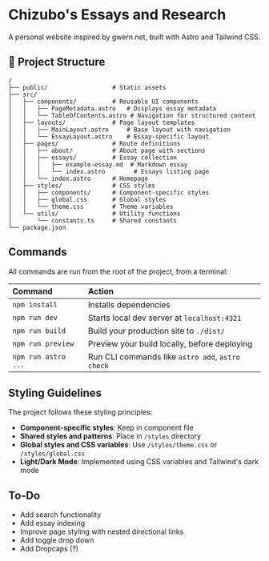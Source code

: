# Chizubo's Essays and Research

A personal website inspired by gwern.net, built with Astro and Tailwind CSS.

## 📁 Project Structure

```text
/
├── public/                  # Static assets
├── src/
│   ├── components/          # Reusable UI components
│   │   ├── PageMetadata.astro   # Displays essay metadata
│   │   └── TableOfContents.astro # Navigation for structured content
│   ├── layouts/             # Page layout templates
│   │   ├── MainLayout.astro     # Base layout with navigation
│   │   └── EssayLayout.astro    # Essay-specific layout
│   ├── pages/               # Route definitions
│   │   ├── about/           # About page with sections
│   │   ├── essays/          # Essay collection
│   │   │   ├── example-essay.md  # Markdown essay
│   │   │   └── index.astro        # Essays listing page
│   │   └── index.astro      # Homepage
│   ├── styles/              # CSS styles
│   │   ├── components/      # Component-specific styles
│   │   ├── global.css       # Global styles
│   │   └── theme.css        # Theme variables
│   └── utils/               # Utility functions
│       └── constants.ts     # Shared constants
└── package.json
```

## Commands

All commands are run from the root of the project, from a terminal:

| Command                   | Action                                           |
| :------------------------ | :----------------------------------------------- |
| `npm install`             | Installs dependencies                            |
| `npm run dev`             | Starts local dev server at `localhost:4321`      |
| `npm run build`           | Build your production site to `./dist/`          |
| `npm run preview`         | Preview your build locally, before deploying     |
| `npm run astro ...`       | Run CLI commands like `astro add`, `astro check` |


## Styling Guidelines

The project follows these styling principles:

- **Component-specific styles**: Keep in component file
- **Shared styles and patterns**: Place in `/styles` directory
- **Global styles and CSS variables**: Use `/styles/theme.css` or `/styles/global.css`
- **Light/Dark Mode**: Implemented using CSS variables and Tailwind's dark mode

## To-Do

- Add search functionality
- Add essay indexing
- Improve page styling with nested directional links 
- Add toggle drop down 
- Add Dropcaps (?)

